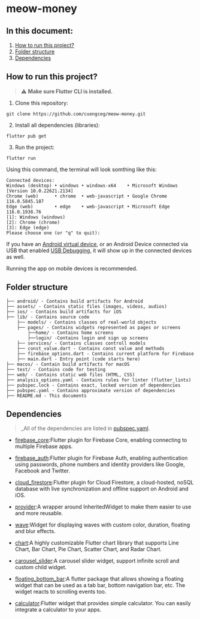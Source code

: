 # meow-money
## In this document:

1. [How to run this project?](#how-to-run-this-project)
2. [Folder structure](#folder-structure)
3. [Dependencies](#dependencies)

## How to run this project?

> ⚠️ **Make sure Flutter CLI is installed.**

1. Clone this repository:

```
git clone https://github.com/cuongceg/meow-money.git
```

2. Install all dependencies (libraries):

```
flutter pub get
```

3. Run the project:

```
flutter run
```

Using this command, the terminal will look somthing like this:

```
Connected devices:
Windows (desktop) • windows • windows-x64    • Microsoft Windows [Version 10.0.22621.2134]
Chrome (web)      • chrome  • web-javascript • Google Chrome 116.0.5845.187
Edge (web)        • edge    • web-javascript • Microsoft Edge 116.0.1938.76
[1]: Windows (windows)
[2]: Chrome (chrome)
[3]: Edge (edge)
Please choose one (or "q" to quit):
```

If you have an [Android virtual device](https://developer.android.com/studio/run/managing-avds?hl=en), or an Android Device connected via USB that enabled [USB Debugging](https://developer.android.com/studio/debug/dev-options?hl=en#debugging), it will show up in the connected devices as well.

Running the app on mobile devices is recommended.

## Folder structure

```
├── android/ - Contains build artifacts for Android
├── assets/ - Contains static files (images, videos, audios)
├── ios/ - Contains build artifacts for iOS
├── lib/ - Contains source code
    ├── models/ - Contains classes of real-world objects
    ├── pages/ - Contains widgets represented as pages or screens
        ├──home/ - Contains home screens
        ├──login/ -Contains login and sign up screens
    ├── services/ - Contains classes controll models
    ├── const_value.dart - Contains const value and methods
    ├── firebase_options.dart - Contains current platform for Firebase
    ├── main.dart - Entry point (code starts here)
├── macos/ - Contain build artifacts for macOS
├── test/ - Contains code for testing
├── web/ - Contains static web files (HTML, CSS)
├── analysis_options.yaml - Contains rules for linter (flutter_lints)
├── pubspec.lock - Contains exact, locked version of dependencies
├── pubspec.yaml - Contains approximate version of dependencies
├── README.md - This documents
```

## Dependencies

> _All of the dependencies are listed in [pubspec.yaml](pubspec.yaml).

* [firebase_core](https://pub.dev/packages/firebase_core):Flutter plugin for Firebase Core, enabling connecting to multiple Firebase apps.

* [firebase_auth](https://pub.dev/packages/firebase_auth):Flutter plugin for Firebase Auth, enabling authentication using passwords, phone numbers and identity providers like Google, Facebook and Twitter.

* [cloud_firestore](https://pub.dev/packages/cloud_firestore):Flutter plugin for Cloud Firestore, a cloud-hosted, noSQL database with live synchronization and offline support on Android and iOS.

* [provider](https://pub.dev/packages/provider):A wrapper around InheritedWidget to make them easier to use and more reusable.

* [wave](https://pub.dev/packages/wave):Widget for displaying waves with custom color, duration, floating and blur effects.

* [chart](https://pub.dev/packages/fl_chart):A highly customizable Flutter chart library that supports Line Chart, Bar Chart, Pie Chart, Scatter Chart, and Radar Chart.

* [carousel_slider](https://pub.dev/packages/carousel_slider):A carousel slider widget, support infinite scroll and custom child widget.

* [floating_bottom_bar](https://pub.dev/packages/flutter_floating_bottom_bar):A flutter package that allows showing a floating widget that can be used as a tab bar, bottom navigation bar, etc. The widget reacts to scrolling events too.

* [calculator](https://pub.dev/packages/flutter_simple_calculator):Flutter widget that provides simple calculator. You can easily integrate a calculator to your apps.